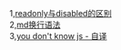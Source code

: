 1,[readonly与disabled的区别](./web/readonly-disabled.md)  
2,[md换行语法](./other/md-cslf.md)  
3,[you don't know js - 自译](./u-dont-know-js-transform/README.md)